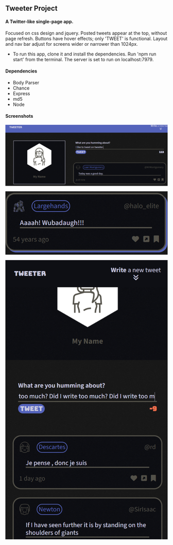 ## Tweeter Project
#### A Twitter-like single-page app.

Focused on css design and jquery. Posted tweets appear at the top, without page refresh. Buttons have hover effects; only 'TWEET' is functional. Layout and nav bar adjust for screens wider or narrower than 1024px.

- To run this app, clone it and install the dependencies. Run 'npm run start' from the terminal. The server is set to run on localhost:7979.

#### Dependencies
- Body Parser
- Chance
- Express
- md5
- Node

#### Screenshots
!["Landscape Mode"](https://github.com/jon-jh/tweeter/blob/master/docs/landscape-mode.png?raw=true)

!["Hover Effect"](https://github.com/jon-jh/tweeter/blob/master/docs/hover-effect.png?raw=true)

!["Horizontal Mode"](https://github.com/jon-jh/tweeter/blob/master/docs/horizontal-mode.png?raw=true)

